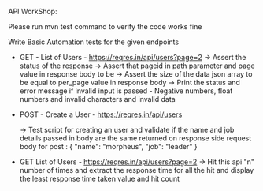 API WorkShop:

Please run mvn test command to verify the code works fine

Write Basic Automation tests for the given endpoints

* GET - List of Users - https://reqres.in/api/users?page=2 
  -> Assert the status of the response
  -> Assert that pageid in path parameter and page value in response body to be 
  -> Assert the size of the data json array to be equal to per_page value in response body
  -> Print the status and error message if invalid input is passed - Negative numbers, float numbers and invalid characters and invalid data
  
  
* POST - Create a User - https://reqres.in/api/users
  
  -> Test script for creating an user and validate if the name and job details passed in body are the same returned on response side
request body for post :
{
"name": "morpheus",
"job": "leader"
}

* GET  List of Users - https://reqres.in/api/users?page=2
    -> Hit this api "n" number of times and extract the response time for all the hit and display the least response time taken value and hit count

 
